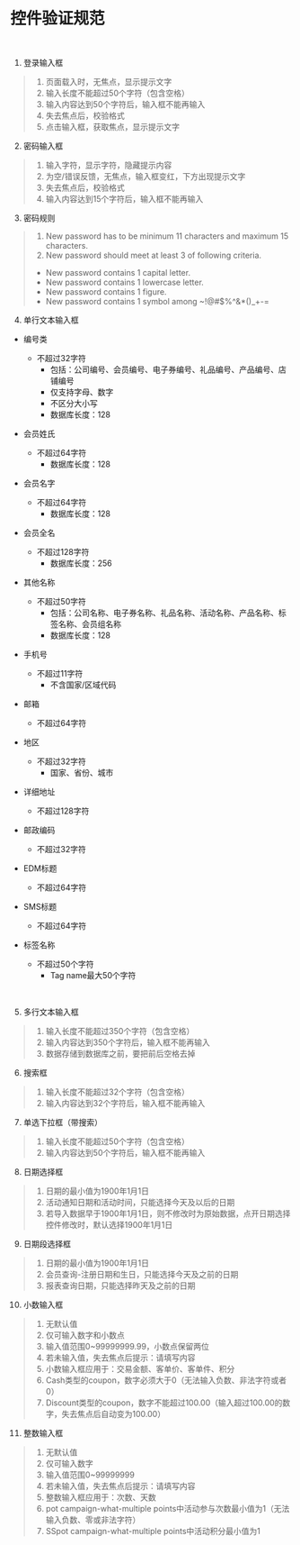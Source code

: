 # 控件验证规范
<br>

1. 登录输入框
>1. 页面载入时，无焦点，显示提示文字
>2. 输入长度不能超过50个字符（包含空格）
>3. 输入内容达到50个字符后，输入框不能再输入
>4. 失去焦点后，校验格式
>5. 点击输入框，获取焦点，显示提示文字

2. 密码输入框
>1. 输入字符，显示字符，隐藏提示内容
>2. 为空/错误反馈，无焦点，输入框变红，下方出现提示文字
>3. 失去焦点后，校验格式
>4. 输入内容达到15个字符后，输入框不能再输入

3. 密码规则
>1. New password has to be minimum 11 characters and maximum 15 characters.
>2. New password should meet at least 3 of following criteria.
>- New password contains 1 capital letter.
>- New password contains 1 lowercase letter.
>- New password contains 1 figure.
>- New password contains 1 symbol among ~!@#$%^&*()_+-=

4. 单行文本输入框
- 编号类

  - 不超过32字符
    - 包括：公司编号、会员编号、电子券编号、礼品编号、产品编号、店铺编号
    - 仅支持字母、数字
    - 不区分大小写
    - 数据库长度：128
- 会员姓氏
  - 不超过64字符
    - 数据库长度：128
- 会员名字
  - 不超过64字符
    - 数据库长度：128
- 会员全名
  - 不超过128字符
    - 数据库长度：256
- 其他名称
  - 不超过50字符
    - 包括：公司名称、电子券名称、礼品名称、活动名称、产品名称、标签名称、会员组名称
    - 数据库长度：128
- 手机号
  - 不超过11字符
    - 不含国家/区域代码
- 邮箱
  - 不超过64字符
- 地区
  - 不超过32字符
    - 国家、省份、城市
- 详细地址
  - 不超过128字符
- 邮政编码
  - 不超过32字符
- EDM标题
  - 不超过64字符
- SMS标题
  - 不超过64字符
- 标签名称
  - 不超过50个字符
    - Tag name最大50个字符

<br>

5. 多行文本输入框
>1. 输入长度不能超过350个字符（包含空格）
>2. 输入内容达到350个字符后，输入框不能再输入
>3. 数据存储到数据库之前，要把前后空格去掉

6. 搜索框
>1. 输入长度不能超过32个字符（包含空格）
>2. 输入内容达到32个字符后，输入框不能再输入

7. 单选下拉框（带搜索）
>1. 输入长度不能超过50个字符（包含空格）
>2. 输入内容达到50个字符后，输入框不能再输入

8. 日期选择框
>1. 日期的最小值为1900年1月1日
>2. 活动通知日期和活动时间，只能选择今天及以后的日期
>3. 若导入数据早于1900年1月1日，则不修改时为原始数据，点开日期选择控件修改时，默认选择1900年1月1日

9. 日期段选择框
>1. 日期的最小值为1900年1月1日
>2. 会员查询-注册日期和生日，只能选择今天及之前的日期
>3. 报表查询日期，只能选择昨天及之前的日期

10. 小数输入框
>1. 无默认值
>2. 仅可输入数字和小数点
>3. 输入值范围0~99999999.99，小数点保留两位
>4. 若未输入值，失去焦点后提示：请填写内容
>5. 小数输入框应用于：交易金额、客单价、客单件、积分
>6. Cash类型的coupon，数字必须大于0（无法输入负数、非法字符或者0）
>7. Discount类型的coupon，数字不能超过100.00（输入超过100.00的数字，失去焦点后自动变为100.00）

11. 整数输入框	
>1. 无默认值
>2. 仅可输入数字
>3. 输入值范围0~99999999
>4. 若未输入值，失去焦点后提示：请填写内容
>5. 整数输入框应用于：次数、天数
>6. pot campaign-what-multiple points中活动参与次数最小值为1（无法输入负数、零或非法字符）
>7. SSpot campaign-what-multiple points中活动积分最小值为1
